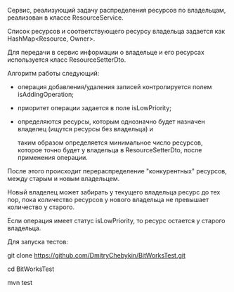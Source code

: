 Сервис, реализующий задачу распределения ресурсов по владельцам, реализован в классе ResourceService.

Список ресурсов и соответствующего ресурсу владельца задается как HashMap<Resource, Owner>. 

Для передачи в сервис информации о владельце и его ресурсах используется класс ResourceSetterDto.

Алгоритм работы следующий:

- операция добавления/удаления записей контролируется полем isAddingOperation;

- приоритет операции задается в поле isLowPriority;

- определяются ресурсы, которым однозначно будет назначен владелец (ищутся ресурсы без владельца) и 

  таким образом определяется минимальное число ресурсов, которое точно будет у владельца в ResourceSetterDto, после применения операции.

После этого происходит перераспределение "конкурентных" ресурсов, между старым и новым владельцем. 

Новый владелец может забирать у текущего владельца ресурс до тех пор, пока количество ресурсов у нового владельца не превышает количество у старого.

Если операция имеет статус isLowPriority, то ресурс остается у старого владельца.

Для запуска тестов:

git clone https://github.com/DmitryChebykin/BitWorksTest.git

cd BitWorksTest

mvn test
